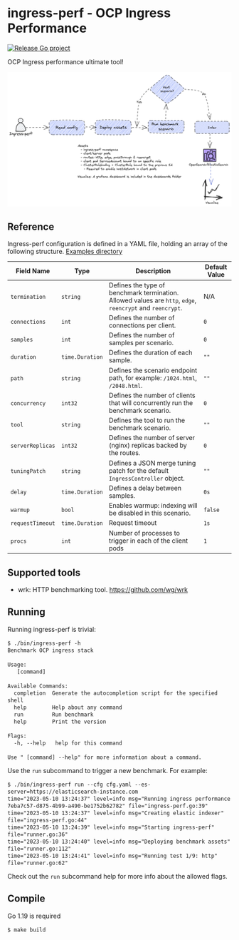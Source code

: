 # ingress-perf - OCP Ingress Performance

[![Release Go project](https://github.com/cloud-bulldozer/ingress-perf/actions/workflows/release.yml/badge.svg)](https://github.com/cloud-bulldozer/ingress-perf/actions/workflows/release.yml)

OCP Ingress performance ultimate tool!

![diagram](doc-assets/diagram.png)

## Reference

Ingress-perf configuration is defined in a YAML file, holding an array of the following structure. [Examples directory](./config)

| Field Name       | Type             | Description                                                                                              | Default Value |
|------------------|------------------|----------------------------------------------------------------------------------------------------------|---------------|
| `termination`    | `string`         | Defines the type of benchmark termination. Allowed values are `http`, `edge`, `reencrypt` and `reencrypt`. | N/A           |
| `connections`    | `int`            | Defines the number of connections per client.                                                            | `0`           |
| `samples`        | `int`            | Defines the number of samples per scenario.                                                              | `0`           |
| `duration`       | `time.Duration`  | Defines the duration of each sample.                                                                     | `""`          |
| `path`           | `string`         | Defines the scenario endpoint path, for example: `/1024.html`, `/2048.html`.                              | `""`          |
| `concurrency`    | `int32`          | Defines the number of clients that will concurrently run the benchmark scenario.                        | `0`           |
| `tool`           | `string`         | Defines the tool to run the benchmark scenario.                                                         | `""`          |
| `serverReplicas` | `int32`          | Defines the number of server (nginx) replicas backed by the routes.                                      | `0`           |
| `tuningPatch`    | `string`         | Defines a JSON merge tuning patch for the default `IngressController` object.                            | `""`          |
| `delay`          | `time.Duration`  | Defines a delay between samples.                                                                         | `0s`          |
| `warmup`         | `bool`           | Enables warmup: indexing will be disabled in this scenario.                                              | `false`       |
| `requestTimeout` | `time.Duration`  | Request timeout                                                                                          | `1s`       |
| `procs         ` | `int`            | Number of processes to trigger in each of the client pods                                                | `1`       |

## Supported tools

- wrk: HTTP benchmarking tool. https://github.com/wg/wrk

## Running

Running ingress-perf is trivial:

```console
$ ./bin/ingress-perf -h
Benchmark OCP ingress stack

Usage:
   [command]

Available Commands:
  completion  Generate the autocompletion script for the specified shell
  help        Help about any command
  run         Run benchmark
  help        Print the version

Flags:
  -h, --help   help for this command

Use " [command] --help" for more information about a command.
```

Use the `run` subcommand to trigger a new benchmark. For example:

```console
$ ./bin/ingress-perf run --cfg cfg.yaml --es-server=https://elasticsearch-instance.com
time="2023-05-10 13:24:37" level=info msg="Running ingress performance 7eba7c57-d875-4b99-a490-be1752b62782" file="ingress-perf.go:39"
time="2023-05-10 13:24:37" level=info msg="Creating elastic indexer" file="ingress-perf.go:44"
time="2023-05-10 13:24:39" level=info msg="Starting ingress-perf" file="runner.go:36"
time="2023-05-10 13:24:40" level=info msg="Deploying benchmark assets" file="runner.go:112"
time="2023-05-10 13:24:41" level=info msg="Running test 1/9: http" file="runner.go:62"
```

Check out the `run` subcommand help for more info about the allowed flags.

## Compile

Go 1.19 is required

```console
$ make build
```
